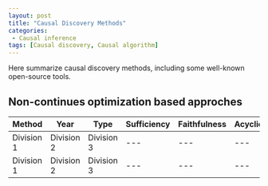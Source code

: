 ```yaml
---
layout: post
title: "Causal Discovery Methods"
categories:
 - Causal inference
tags: [Causal discovery, Causal algorithm]
---
```


Here summarize causal discovery methods, including some well-known open-source tools.

<!--more-->

## Non-continues optimization based approches

| Method | Year | Type | Sufficiency | Faithfulness | Acyclicity | Output |
| --- | --- | --- | --- | --- | --- | --- |
| Division 1 | Division 2 | Division 3 | --- | --- | --- | --- |
| Division 1 | Division 2 | Division 3 | --- | --- | --- | --- |


<!--
One of the rewards of switching my website to [Jekyll](http://jekyllrb.com/) is the
ability to support **MathJax**, which means I can write LaTeX-like equations that get
nicely displayed in a web browser, like this one \\( \sqrt{\frac{n!}{k!(n-k)!}} \\) or
this one \\( x^2 + y^2 = r^2 \\).

[//]: # (哈哈我是注释，不会在浏览器中显示。)
[//]: ``` shift+@

![插入一张本地图片](/assets/images/XXXXXX.png)

## heading line

[MarkDown 中使用 LaTeX 数学式](https://www.cnblogs.com/nowgood/p/latexstart.html){:target="_blank"}

file is: ```markdown: redcarpet```

<cite>cite</cite>.

## Table

| Table Header 1 | Table Header 2 | Table Header 3 |
| --- | --- | --- |
| Division 1 | Division 2 | Division 3 |
| Division 1 | Division 2 | Division 3 |
| Division 1 | Division 2 | Division 3 |

## Misc Stuff - abbr, acronym, sub, sup, etc.

Lorem <sup>superscript</sup> dolor <sub>subscript</sub> 


{% highlight r %}
$$a^2 + b^2 = c^2$$
{% endhighlight %}


{% highlight r %}
<script type="text/x-mathjax-config">
MathJax.Hub.Config({
  tex2jax: {
    inlineMath: [['$','$'], ['\\(','\\)']],
    processEscapes: true
  }
});
</script>
<script src="https://cdn.mathjax.org/mathjax/latest/MathJax.js?config=TeX-AMS-MML_HTMLorMML" type="text/javascript"></script>
{% endhighlight %}

-->
